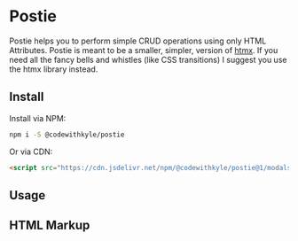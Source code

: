 # Postie

Postie helps you to perform simple CRUD operations using only HTML Attributes. Postie is meant to be a smaller, simpler, version of [htmx](https://htmx.org/). If you need all the fancy bells and whistles (like CSS transitions) I suggest you use the htmx library instead.

## Install

Install via NPM:

```bash
npm i -S @codewithkyle/postie
```

Or via CDN:

```html
<script src="https://cdn.jsdelivr.net/npm/@codewithkyle/postie@1/modals.min.js">
```

## Usage

## HTML Markup

```html

```
